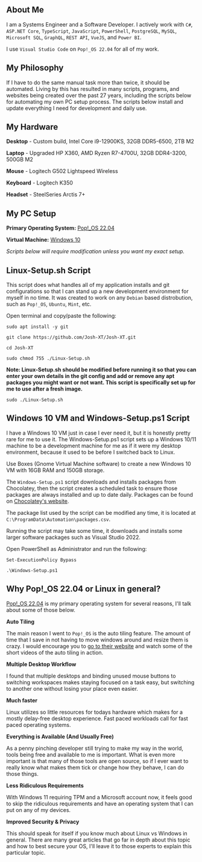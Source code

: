 ## About Me

I am a Systems Engineer and a Software Developer.  I actively work with ``C#``, ``ASP.NET Core``, ``TypeScript``, ``JavaScript``, ``PowerShell``, ``PostgreSQL``, ``MySQL``, ``Microsoft SQL``, ``GraphQL``, ``REST API``, ``VueJS``, and ``Power BI``.

I use ``Visual Studio Code`` on ``Pop!_OS 22.04`` for all of my work.

## My Philosophy

If I have to do the same manual task more than twice, it should be automated.  Living by this has resulted in many scripts, programs, and websites being created over the past 27 years, including the scripts below for automating my own PC setup process. The scripts below install and update everything I need for development and daily use.

## My Hardware

**Desktop** - Custom build, Intel Core i9-12900KS, 32GB DDR5-6500, 2TB M2

**Laptop** - Upgraded HP X360, AMD Ryzen R7-4700U, 32GB DDR4-3200, 500GB M2

**Mouse** - Logitech G502 Lightspeed Wireless

**Keyboard** - Logitech K350

**Headset** - SteelSeries Arctis 7+

## My PC Setup

**Primary Operating System:** [Pop!_OS 22.04](https://pop.system76.com/)

**Virtual Machine:** [Windows 10](https://www.microsoft.com/en-us/software-download/windows10ISO)

_Scripts below will require modification unless you want my exact setup._

## Linux-Setup.sh Script

This script does what handles all of my application installs and git configurations so that I can stand up a new development environment for myself in no time.  It was created to work on any ``Debian`` based distrobution, such as ``Pop!_OS``, ``Ubuntu``, ``Mint``, etc.

Open terminal and copy/paste the following:

``sudo apt install -y git``

``git clone https://github.com/Josh-XT/Josh-XT.git``

``cd Josh-XT``

``sudo chmod 755 ./Linux-Setup.sh``

 **Note: Linux-Setup.sh should be modified before running it so that you can enter your own details in the git config and add or remove any apt packages you might want or not want.  This script is specifically set up for me to use after a fresh image.**

``sudo ./Linux-Setup.sh``

## Windows 10 VM and Windows-Setup.ps1 Script

I have a Windows 10 VM just in case I ever need it, but it is honestly pretty rare for me to use it.  The Windows-Setup.ps1 script sets up a Windows 10/11 machine to be a development machine for me as if it were my desktop environment, because it used to be before I switched back to Linux.

Use Boxes (Gnome Virtual Machine software) to create a new Windows 10 VM with 16GB RAM and 150GB storage.

The ``Windows-Setup.ps1`` script downloads and installs packages from Chocolatey, then the script creates a scheduled task to ensure those packages are always installed and up to date daily.  Packages can be found on [Chocolatey's website](https://chocolatey.org).

The package list used by the script can be modified any time, it is located at ``C:\ProgramData\Automation\packages.csv``.

Running the script may take some time, it downloads and installs some larger software packages such as Visual Studio 2022.

Open PowerShell as Administrator and run the following:

``Set-ExecutionPolicy Bypass``

``.\Windows-Setup.ps1``

## Why Pop!_OS 22.04 or Linux in general?

[Pop!_OS 22.04](https://pop.system76.com/) is my primary operating system for several reasons, I'll talk about some of those below.  

**Auto Tiling**

The main reason I went to ``Pop!_OS`` is the auto tiling feature.  The amount of time that I save in not having to move windows around and resize them is crazy.  I would encourage you to [go to their website](https://pop.system76.com/) and watch some of the short videos of the auto tiling in action.

**Multiple Desktop Workflow**

I found that multiple desktops and binding unused mouse buttons to switching workspaces makes staying focused on a task easy, but switching to another one without losing your place even easier.

**Much faster**

Linux utilizes so little resources for todays hardware which makes for a mostly delay-free desktop experience.  Fast paced workloads call for fast paced operating systems.

**Everything is Available (And Usually Free)**

As a penny pinching developer still trying to make my way in the world, tools being free and available to me is important.  What is even more important is that many of those tools are open source, so if I ever want to really know what makes them tick or change how they behave, I can do those things.

**Less Ridiculous Requirements**

With Windows 11 requiring TPM and a Microsoft account now, it feels good to skip the ridiculous requirements and have an operating system that I can put on any of my devices.

**Improved Security & Privacy**

This should speak for itself if you know much about Linux vs Windows in general.  There are many great articles that go far in depth about this topic and how to best secure your OS, I'll leave it to those experts to explain this particular topic.

